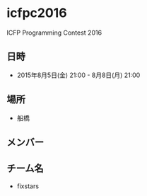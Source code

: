 # icfpc2016
ICFP Programming Contest 2016

## 日時
* 2015年8月5日(金) 21:00 - 8月8日(月) 21:00

## 場所
* 船橋

## メンバー

## チーム名
* fixstars
